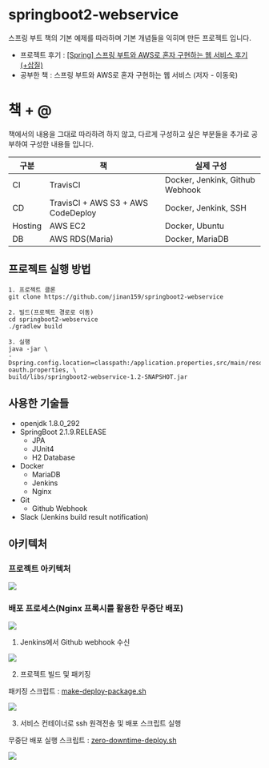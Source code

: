 # springboot2-webservice

스프링 부트 책의 기본 예제를 따라하며 기본 개념들을 익히며 만든 프로젝트 입니다.

- 프로젝트 후기 : [[Spring] 스프링 부트와 AWS로 혼자 구현하는 웹 서비스 후기(+삽질)](https://jwkim96.tistory.com/190)
- 공부한 책 : 스프링 부트와 AWS로 혼자 구현하는 웹 서비스 (저자 - 이동욱)

# 책 + @

책에서의 내용을 그대로 따라하려 하지 않고, 다르게 구성하고 싶은 부분들을 추가로 공부하여 구성한 내용들 입니다.

| 구분 | 책 | 실제 구성 |
|-|-|-|
| CI | TravisCI | Docker, Jenkink, Github Webhook |
| CD | TravisCI + AWS S3 + AWS CodeDeploy | Docker, Jenkink, SSH |
| Hosting | AWS EC2 | Docker, Ubuntu |
| DB | AWS RDS(Maria) | Docker, MariaDB |

## 프로젝트 실행 방법

```
1. 프로젝트 클론
git clone https://github.com/jinan159/springboot2-webservice

2. 빌드(프로젝트 경로로 이동)
cd springboot2-webservice
./gradlew build

3. 실행
java -jar \                  
-Dspring.config.location=classpath:/application.properties,src/main/resources/application-oauth.properties, \
build/libs/springboot2-webservice-1.2-SNAPSHOT.jar
```

## 사용한 기술들
- openjdk 1.8.0_292
- SpringBoot 2.1.9.RELEASE
  - JPA
  - JUnit4
  - H2 Database
- Docker
  - MariaDB
  - Jenkins
  - Nginx
- Git
  - Github Webhook
- Slack (Jenkins build result notification)

## 아키텍처

### 프로젝트 아키텍처

![](https://images.velog.io/images/jinan159/post/101c5cd1-ac73-4b63-b3f0-2044a4faa866/image.png)

### 배포 프로세스(Nginx 프록시를 활용한 무중단 배포)

![](https://images.velog.io/images/jinan159/post/4df20c60-1f72-40e7-9fed-6f2cb1b80222/image.png)

1. Jenkins에서 Github webhook 수신 

![](https://images.velog.io/images/jinan159/post/4fe77f4f-ba65-4fd1-a890-5cdb3aaee002/image.png)

2. 프로젝트 빌드 및 패키징

패키징 스크립트 : [make-deploy-package.sh](https://github.com/jinan159/springboot2-webservice/blob/master/scripts/jenkins/make-deploy-package.sh)

![](https://images.velog.io/images/jinan159/post/3c8596fc-0940-4a55-98fe-d0ed42d66fec/image.png)

3. 서비스 컨테이너로 ssh 원격전송 및 배포 스크립트 실행

무중단 배포 실행 스크립트 : [zero-downtime-deploy.sh](https://github.com/jinan159/springboot2-webservice/blob/master/scripts/service/zero-downtime-deploy.sh)

![](https://images.velog.io/images/jinan159/post/7638e006-87b1-4cda-bf4e-66b69cb156cb/image.png)
